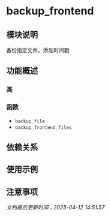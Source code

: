 # backup_frontend

## 模块说明
备份指定文件，添加时间戳

## 功能概述

### 类


### 函数

- `backup_file`
- `backup_frontend_files`

## 依赖关系

## 使用示例

## 注意事项

*文档最后更新时间：2025-04-12 14:51:57*
